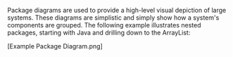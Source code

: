 Package diagrams are used to provide a high-level visual depiction of large systems. These diagrams are simplistic and simply show how a system's components are grouped. The following example illustrates nested packages, starting with Java and drilling down to the ArrayList:

[Example Package Diagram.png]
